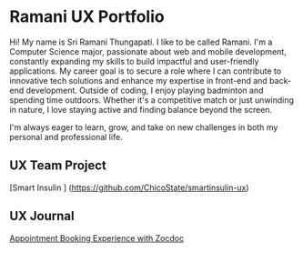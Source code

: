 # Ramani UX Portfolio
Hi! My name is Sri Ramani Thungapati. I like to be called Ramani. I'm a Computer Science major, passionate about web and mobile development, constantly expanding my skills to build impactful and user-friendly applications. My career goal is to secure a role where I can contribute to innovative tech solutions and enhance my expertise in front-end and back-end development.
Outside of coding, I enjoy playing badminton and spending time outdoors. Whether it's a competitive match or just unwinding in nature, I love staying active and finding balance beyond the screen.

I'm always eager to learn, grow, and take on new challenges in both my personal and professional life.

## UX Team Project

[Smart Insulin ] (https://github.com/ChicoState/smartinsulin-ux)

## UX Journal

[Appointment Booking Experience with Zocdoc ](journal/)
